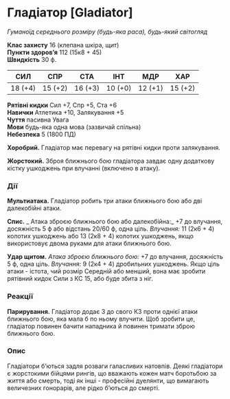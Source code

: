 # Гладіатор [Gladiator]

_Гуманоїд середнього розміру (будь-яка раса), будь-який світогляд_

**Клас захисту** 16 (клепана шкіра, щит)  
**Пункти здоров’я** 112 (15к8 + 45)  
**Швидкість** 30 ф.

|СИЛ|СПР|СТА|ІНТ|МДР|ХАР|
|---|---|---|---|---|---|
|18 (+4)|15 (+2)|16 (+3)|10 (+0)|12 (+1)|15 (+2)|

**Рятівні кидки** Сил +7, Спр +5, Ста +6  
**Навички** Атлетика +10, Залякування +5  
**Чуття** пасивна Увага  
**Мови** будь-яка одна мова (зазвичай спільна)  
**Небезпека** 5 (1800 ПД)

**Хоробрий.** Гладіатор має перевагу на рятівні кидки проти залякування.

**Жорстокий.** Зброя ближнього бою гладіатора завдає одну додаткову кістку ушкоджень при влучанні (включено в атаку).

### Дії

**Мультиатака.** Гладіатор робить три атаки ближнього бою або дві далекобійні атаки.

**Спис.** _ Атака зброєю ближнього бою або далекобійна:_ +7 до влучання, досяжність 5 ф або відстань 20/60 ф, одна ціль. _Влучання:_ 11 (2к6 + 4) колотих ушкоджень або 13 (2к8 + 4) колотих ушкоджень, якщо використовує двома руками для атаки ближнього бою.

**Удар щитом.** _Атака зброєю ближнього бою:_ +7 до влучання, досяжність 5 ф, одна ціль. _Влучання:_ 9 (2к4 + 4) дробильних ушкоджень. Якщо ціль атаки - істота, чий розмір Середній або менший, вона має зробити рятівний кидок Сили з КС 15, або буде збита з ніг.

### Реакції

**Парирування.** Гладіатор додає 3 до свого КЗ проти однієї атаки ближнього бою, яка мала б по ньому влучити. Щоб зробити це, гладіатор повинен бачити нападника й повинен тримати зброю ближнього бою.

### Опис

Гладіатори б’ються задля розваги галасливих натовпів. Деякі гладіатори є жорстокими бійцями рингів, що вважають кожен матч боротьбою за життя або смерть, тоді як інші - професійні дуелянти, що вимагають величезних гонорарів, але рідко б’ються до смерті.